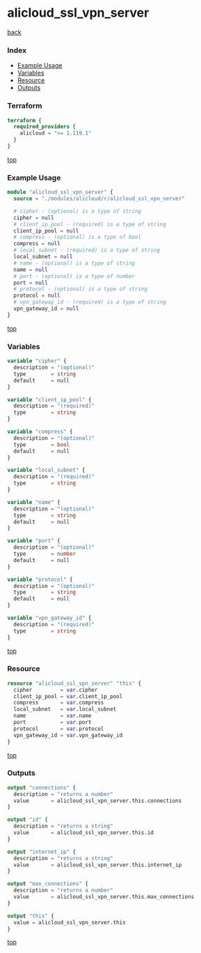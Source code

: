 # alicloud_ssl_vpn_server

[back](../alicloud.md)

### Index

- [Example Usage](#example-usage)
- [Variables](#variables)
- [Resource](#resource)
- [Outputs](#outputs)

### Terraform

```terraform
terraform {
  required_providers {
    alicloud = ">= 1.119.1"
  }
}
```

[top](#index)

### Example Usage

```terraform
module "alicloud_ssl_vpn_server" {
  source = "./modules/alicloud/r/alicloud_ssl_vpn_server"

  # cipher - (optional) is a type of string
  cipher = null
  # client_ip_pool - (required) is a type of string
  client_ip_pool = null
  # compress - (optional) is a type of bool
  compress = null
  # local_subnet - (required) is a type of string
  local_subnet = null
  # name - (optional) is a type of string
  name = null
  # port - (optional) is a type of number
  port = null
  # protocol - (optional) is a type of string
  protocol = null
  # vpn_gateway_id - (required) is a type of string
  vpn_gateway_id = null
}
```

[top](#index)

### Variables

```terraform
variable "cipher" {
  description = "(optional)"
  type        = string
  default     = null
}

variable "client_ip_pool" {
  description = "(required)"
  type        = string
}

variable "compress" {
  description = "(optional)"
  type        = bool
  default     = null
}

variable "local_subnet" {
  description = "(required)"
  type        = string
}

variable "name" {
  description = "(optional)"
  type        = string
  default     = null
}

variable "port" {
  description = "(optional)"
  type        = number
  default     = null
}

variable "protocol" {
  description = "(optional)"
  type        = string
  default     = null
}

variable "vpn_gateway_id" {
  description = "(required)"
  type        = string
}
```

[top](#index)

### Resource

```terraform
resource "alicloud_ssl_vpn_server" "this" {
  cipher         = var.cipher
  client_ip_pool = var.client_ip_pool
  compress       = var.compress
  local_subnet   = var.local_subnet
  name           = var.name
  port           = var.port
  protocol       = var.protocol
  vpn_gateway_id = var.vpn_gateway_id
}
```

[top](#index)

### Outputs

```terraform
output "connections" {
  description = "returns a number"
  value       = alicloud_ssl_vpn_server.this.connections
}

output "id" {
  description = "returns a string"
  value       = alicloud_ssl_vpn_server.this.id
}

output "internet_ip" {
  description = "returns a string"
  value       = alicloud_ssl_vpn_server.this.internet_ip
}

output "max_connections" {
  description = "returns a number"
  value       = alicloud_ssl_vpn_server.this.max_connections
}

output "this" {
  value = alicloud_ssl_vpn_server.this
}
```

[top](#index)